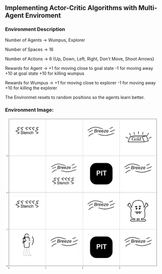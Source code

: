 ## Implementing Actor-Critic Algorithms with Multi-Agent Enviroment

### Environment Description

Number of Agents -> Wumpus, Explorer

Number of Spaces -> 16

Number of Actions -> 6 {Up, Down, Left, Right, Don't Move, Shoot Arrows}

Rewards for Agent -> +1 for moving close to goal state
                     -1 for moving away
                     +10 at goal state
                     +10 for killing wumpus
                     
Rewards for Wumpus -> +1 for moving close to explorer
                      -1 for moving away
                      +10 for killing the explorer

The Environmet resets to random positions so the agents learn better.

### Environment Image:

![alt text](image-1.png)
